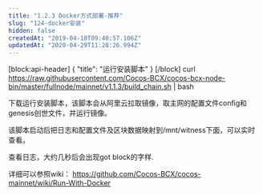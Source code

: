 ```yaml
---
title: "1.2.3 Docker方式部署-推荐"
slug: "124-docker安装"
hidden: false
createdAt: "2019-04-10T09:40:57.106Z"
updatedAt: "2020-04-29T11:28:26.994Z"
---
```

[block:api-header]
{
  "title": "运行安装脚本"
}
[/block]
curl https://raw.githubusercontent.com/Cocos-BCX/cocos-bcx-node-bin/master/fullnode/mainnet/v1.1.3/build_chain.sh | bash

下载运行安装脚本，该脚本会从阿里云拉取镜像，取主网的配置文件config和genesis创世文件，并运行镜像。

该脚本启动后把日志和配置文件及区块数据映射到/mnt/witness下面，可以实时查看。

查看日志，大约几秒后会出现got block的字样.

详细可以参照wiki：
https://github.com/Cocos-BCX/cocos-mainnet/wiki/Run-With-Docker